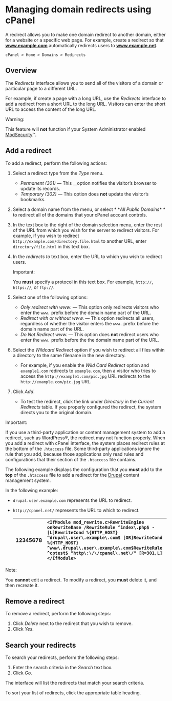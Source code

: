 # Managing domain redirects using cPanel

A redirect allows you to make one domain redirect to another domain, either for a website or a specific web page. For example, create a redirect so that **www.example.com** automatically redirects users to **www.example.net**.

```text
cPanel > Home > Domains > Redirects
```

## Overview

The _Redirects_ interface allows you to send all of the visitors of a domain or particular page to a different URL.

For example, if create a page with a long URL, use the _Redirects_ interface to add a redirect from a short URL to the long URL. Visitors can enter the short URL to access the content of the long URL.

Warning:

This feature will **not** function if your System Administrator enabled [ModSecurity](https://documentation.cpanel.net/display/68Docs/ModSecurity+Tools)™.

## Add a redirect

To add a redirect, perform the following actions:

1. Select a redirect type from the _Type_ menu.
   * _Permanent \(301\) —_ This __option notifies the visitor’s browser to update its records.
   * _Temporary \(302\)_ — This option does **not** update the visitor’s bookmarks.
2. Select a domain name from the menu, or select \* \*_All Public Domains\* \*_ to redirect all of the domains that your cPanel account controls.
3. In the text box to the right of the domain selection menu, enter the rest of the URL from which you wish for the server to redirect visitors. For example, if you wish to redirect `http://example.com/directory.file.html` to another URL, enter `directory/file.html` in this text box.
4. In the _redirects to_ text box, enter the URL to which you wish to redirect users.

   Important:

   You **must** specify a protocol in this text box. For example, `http://`, `https://`, or `ftp://`.

5. Select one of the following options:
   * _Only redirect with www_. — This option only redirects visitors who enter the `www.` prefix before the domain name part of the URL.
   * _Redirect with or without www._ — This option redirects all users, regardless of whether the visitor enters the `www.` prefix before the domain name part of the URL.
   * _Do Not Redirect www._ — This option does **not** redirect users who enter the `www.` prefix before the the domain name part of the URL.
6. Select the _Wildcard Redirect_ option if you wish to redirect all files within a directory to the same filename in the new directory.
   * For example, if you enable the _Wild Card Redirect_ option and `example1.com` redirects to `example.com`, then a visitor who tries to access the `http://example1.com/pic.jpg` URL redirects to the `http://example.com/pic.jpg` URL.
7. Click _Add_.
   * To test the redirect, click the link under _Directory_ in the _Current Redirects_ table. If you properly configured the redirect, the system directs you to the original domain.

Important:

If you use a third-party application or content management system to add a redirect, such as WordPress®, the redirect may not function properly. When you add a redirect with cPanel interface, the system places redirect rules at the bottom of the `.htaccess` file. Some third-party applications ignore the rule that you add, because those applications only read rules and configurations that their section of the `.htaccess` file contains.

The following example displays the configuration that you **must** add to the **top** of the `.htaccess` file to add a redirect for the [Drupal](https://www.drupal.org/) content management system.

In the following example:

* `drupal.user.example.com` represents the URL to redirect.
* `http://cpanel.net/` represents the URL to which to redirect.

  | 12345678 | `<IfModule mod_rewrite.c>RewriteEngine onRewriteBase /RewriteRule ^index\.php$ - [L]RewriteCond %{HTTP_HOST} ^drupal\.user\.example\.com$ [OR]RewriteCond %{HTTP_HOST} ^www\.drupal\.user\.example\.com$RewriteRule ^cptest$ "http\:\/\/cpanel\.net\/" [R=301,L]</IfModule>` |
  | :--- | :--- |

Note:

You **cannot** edit a redirect. To modify a redirect, you **must** delete it, and then recreate it.

## Remove a redirect

To remove a redirect, perform the following steps:

1. Click _Delete_ next to the redirect that you wish to remove.
2. Click _Yes_.

## Search your redirects

To search your redirects, perform the following steps:

1. Enter the search criteria in the _Search_ text box.
2. Click _Go_.

The interface will list the redirects that match your search criteria.

To sort your list of redirects, click the appropriate table heading.

